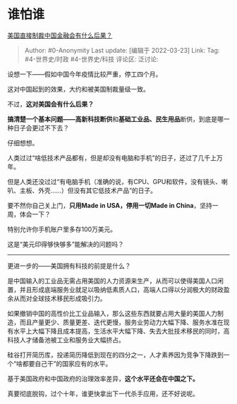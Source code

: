 # 谁怕谁
[美国直接制裁中国金融会有什么后果？](https://www.zhihu.com/question/331281226/answer/2401920813)

> Author: #0-Anonymity
> Last update: [编辑于 2022-03-23]
> Link:
> Tag: #4-世界史/时政 #4-世界史/科技
> 评论区:
> 泛讨论:

设想一下——假如中国今年疫情比较严重，停工四个月。

这对中国起到的效果，大约和被美国制裁量级一致。

不过，**这对美国会有什么后果？**

**搞清楚一个基本问题——高新科技断供**和**基础工业品、民生用品**断供，到底是哪一种日子会更过不下去？

仔细想想。

人类过过“啥低技术产品都有，但是却没有电脑和手机”的日子，还过了几千上万年。

但是人类还没过过“有电脑手机（准确的说，有CPU、GPU和软件，没有镜头、喇叭、主板、外壳……）但没有其它低技术产品”的日子。

要不然你自己关上门，**只用Made in USA，停用一切Made in China**，坚持一周，体会一下？

特别允许你手机账户里多存100万美元。

这是“美元印得够快够多”能解决的问题吗？

---

更进一步的——美国拥有科技的前提是什么？

是中国输入的工业品无需占用美国的人力资源来生产，从而可以使得美国人口闲置，并且形成底端服务业就足以吸纳低素质人口，高端人口得以分润极大的财政盈余从而对全球技术移民形成吸引力。

如果撤销中国的高性价比工业品输入，那么这些东西就要占用大量的美国人力制造，而且产量更少、质量更差、迭代更慢，服务业劳动力大幅下降、服务水准在现有水平上大幅下降且成本提高，生活水平大幅下降、失去大批技术移民的同时，高科技人才储备池被工业和服务业大幅挤占。

硅谷打开简历库，投递简历降低到现在的四分之一，人才素养因为竞争下降跌到一个“啥都要自己干”的国家应有的水平。

基于美国政府和中国政府的治理效率差异，**这个水平还会在中国之下。**

真要彻底脱钩，过个十年，谁更快拿出下一代杀手应用，还不好说呢。
